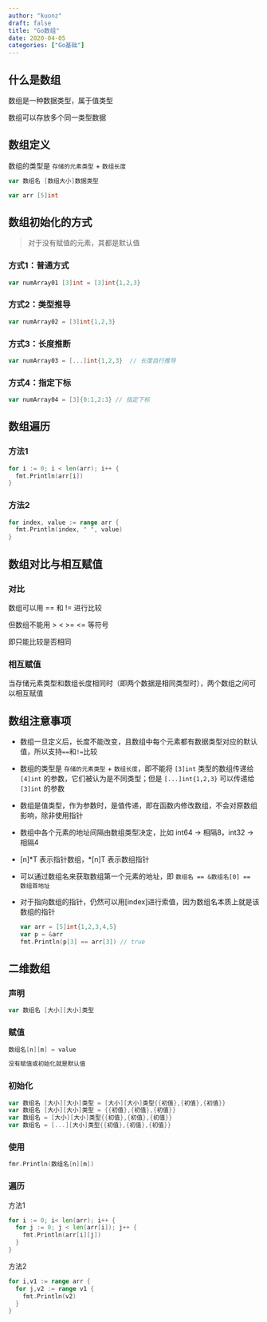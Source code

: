 ```yaml
---
author: "kuonz"
draft: false
title: "Go数组"
date: 2020-04-05
categories: ["Go基础"]
---
```

  
## 什么是数组

数组是一种数据类型，属于值类型

数组可以存放多个同一类型数据



## 数组定义

数组的类型是 `存储的元素类型` + `数组长度`

```go
var 数组名 [数组大小]数据类型
```

```go
var arr [5]int
```



## 数组初始化的方式

> 对于没有赋值的元素，其都是默认值

### 方式1：普通方式

```go
var numArray01 [3]int = [3]int{1,2,3}
```

### 方式2：类型推导

```go
var numArray02 = [3]int{1,2,3}
```

### 方式3：长度推断

```go
var numArray03 = [...]int{1,2,3}  // 长度自行推导
```

### 方式4：指定下标

```go
var numArray04 = [3]{0:1,2:3} // 指定下标
```



## 数组遍历

### 方法1

```go
for i := 0; i < len(arr); i++ {
  fmt.Println(arr[i])
}
```

### 方法2

```go
for index, value := range arr {
  fmt.Println(index, " ", value)
}
```



## 数组对比与相互赋值

### 对比

数组可以用 == 和 != 进行比较

但数组不能用 > < >= <= 等符号

即只能比较是否相同

### 相互赋值

当存储元素类型和数组长度相同时（即两个数据是相同类型时），两个数组之间可以相互赋值



## 数组注意事项

* 数组一旦定义后，长度不能改变，且数组中每个元素都有数据类型对应的默认值，所以支持`==`和`!=`比较

* 数组的类型是 `存储的元素类型` + `数组长度`，即不能将 `[3]int` 类型的数组传递给 `[4]int` 的参数，它们被认为是不同类型；但是 `[...]int{1,2,3}` 可以传递给 `[3]int` 的参数

* 数组是值类型，作为参数时，是值传递，即在函数内修改数组，不会对原数组影响，除非使用指针

* 数组中各个元素的地址间隔由数组类型决定，比如 int64 -> 相隔8，int32 -> 相隔4

* [n]*T 表示指针数组，\*[n]T 表示数组指针

* 可以通过数组名来获取数组第一个元素的地址，即 `数组名 == &数组名[0] == 数组首地址`

* 对于指向数组的指针，仍然可以用[index]进行索值，因为数组名本质上就是该数组的指针

  ```go
  var arr = [5]int{1,2,3,4,5}
  var p = &arr
  fmt.Println(p[3] == arr[3]) // true
  ```

  

## 二维数组

### 声明

```go
var 数组名 [大小][大小]类型
```

### 赋值

```go
数组名[n][m] = value

没有赋值或初始化就是默认值
```

### 初始化

```go
var 数组名 [大小][大小]类型 = [大小][大小]类型{{初值},{初值},{初值}}
var 数组名 [大小][大小]类型 = {{初值},{初值},{初值}}
var 数组名 = [大小][大小]类型{{初值},{初值},{初值}}
var 数组名 = [...][大小]类型{{初值},{初值},{初值}}
```

### 使用

```go
fmr.Println(数组名[n][m]) 
```

### 遍历

方法1

```go
for i := 0; i< len(arr); i++ {
  for j := 0; j < len(arr[i]); j++ {
    fmt.Println(arr[i][j])
  }
}
```

方法2

```go
for i,v1 := range arr {
  for j,v2 := range v1 {
    fmt.Println(v2)
  }
}
```

